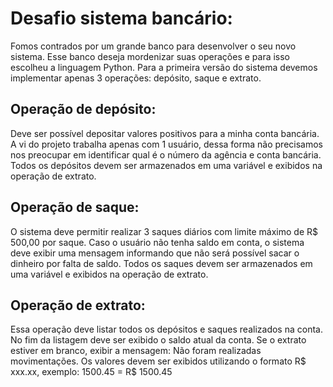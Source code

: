 # Desafio sistema bancário:

Fomos contrados por um grande banco para desenvolver
o seu novo sistema. Esse banco deseja mordenizar suas
operações e para isso escolheu a linguagem Python.
Para a primeira versão do sistema devemos implementar
apenas 3 operações: depósito, saque e extrato.

## Operação de depósito:
Deve ser possível depositar valores positivos para a 
minha conta bancária. A vi do projeto trabalha apenas 
com 1 usuário, dessa forma não precisamos nos preocupar 
em identificar qual é o número da agência e conta bancária.
Todos os depósitos devem ser armazenados em uma variável 
e exibidos na operação de extrato.

## Operação de saque:
O sistema deve permitir realizar 3 saques diários com 
limite máximo de R$ 500,00 por saque. Caso o usuário não 
tenha saldo em conta, o sistema deve exibir uma mensagem 
informando que não será possível sacar o dinheiro por 
falta de saldo. Todos os saques devem ser armazenados 
em uma variável e exibidos na operação de extrato.

## Operação de extrato:
Essa operação deve listar todos os depósitos e saques 
realizados na conta. No fim da listagem deve ser exibido 
o saldo atual da conta. Se o extrato estiver em branco,
exibir a mensagem: Não foram realizadas movimentações.
Os valores devem ser exibidos utilizando 
o formato R$ xxx.xx, exemplo:
1500.45 = R$ 1500.45

